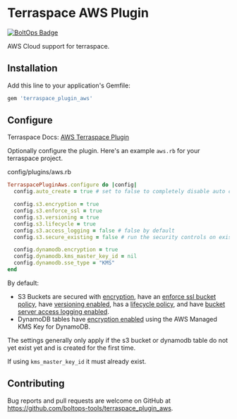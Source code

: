 # Terraspace AWS Plugin

[![BoltOps Badge](https://img.boltops.com/boltops/badges/boltops-badge.png)](https://www.boltops.com)

AWS Cloud support for terraspace.

## Installation

Add this line to your application's Gemfile:

```ruby
gem 'terraspace_plugin_aws'
```

## Configure

Terraspace Docs: [AWS Terraspace Plugin](https://terraspace.cloud/docs/plugins/aws/)

Optionally configure the plugin. Here's an example `aws.rb` for your terraspace project.

config/plugins/aws.rb

```ruby
TerraspacePluginAws.configure do |config|
  config.auto_create = true # set to false to completely disable auto creation

  config.s3.encryption = true
  config.s3.enforce_ssl = true
  config.s3.versioning = true
  config.s3.lifecycle = true
  config.s3.access_logging = false # false by default
  config.s3.secure_existing = false # run the security controls on existing buckets. by default, only run on newly created bucket the first time

  config.dynamodb.encryption = true
  config.dynamodb.kms_master_key_id = nil
  config.dynamodb.sse_type = "KMS"
end
```

By default:

* S3 Buckets are secured with [encryption](https://docs.aws.amazon.com/AmazonS3/latest/dev/bucket-encryption.html), have an [enforce ssl bucket policy](https://aws.amazon.com/premiumsupport/knowledge-center/s3-bucket-policy-for-config-rule/), have [versioning enabled](https://docs.aws.amazon.com/AmazonS3/latest/dev/Versioning.html), has a [lifecycle policy](https://docs.aws.amazon.com/AmazonS3/latest/user-guide/create-lifecycle.html), and have [bucket server access logging enabled](https://docs.aws.amazon.com/AmazonS3/latest/dev/ServerLogs.html).
* DynamoDB tables have [encryption enabled](https://docs.aws.amazon.com/amazondynamodb/latest/developerguide/EncryptionAtRest.html) using the AWS Managed KMS Key for DynamoDB.

The settings generally only apply if the s3 bucket or dynamodb table do not yet exist yet and is created for the first time.

If using `kms_master_key_id` it must already exist.

## Contributing

Bug reports and pull requests are welcome on GitHub at https://github.com/boltops-tools/terraspace_plugin_aws.
